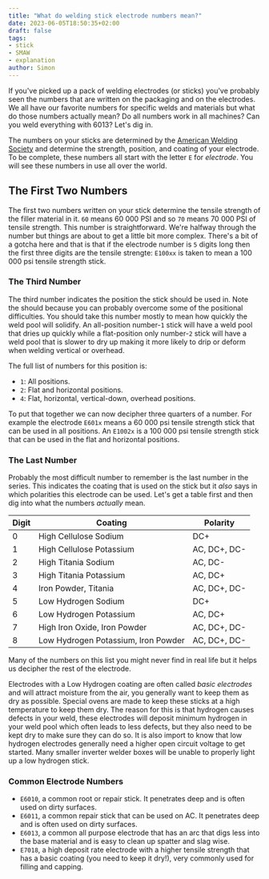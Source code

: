 ```yaml
---
title: "What do welding stick electrode numbers mean?"
date: 2023-06-05T18:50:35+02:00
draft: false
tags:
- stick
- SMAW
- explanation
author: Simon
---
```

If you've picked up a pack of welding electrodes (or sticks) you've probably seen the numbers that are written on the packaging and on the electrodes. We all have our favorite numbers for specific welds and materials but what do those numbers actually mean? Do all numbers work in all machines? Can you weld everything with 6013? Let's dig in.

The numbers on your sticks are determined by the [American Welding Society](https://aws.org) and determine the strength, position, and coating of your electrode. To be complete, these numbers all start with the letter `E` for *electrode*. You will see these numbers in use all over the world.

## The First Two Numbers

The first two numbers written on your stick determine the tensile strength of the filler material in it. `60` means 60 000 PSI and so `70` means 70 000 PSI of tensile strength. This number is straightforward. We're halfway through the number but things are about to get a little bit more complex. There's a bit of a gotcha here and that is that if the electrode number is `5` digits long then the first three digits are the tensile strengte: `E100xx` is taken to mean a 100 000 psi tensile strength stick.

### The Third Number

The third number indicates the position the stick should be used in. Note the should because you can probably overcome some of the positional difficulties. You should take this number mostly to mean how quickly the weld pool will solidify. An all-position number-`1` stick will have a weld pool that dries up quickly while a flat-position only number-`2` stick will have a weld pool that is slower to dry up making it more likely to drip or deform when welding vertical or overhead.

The full list of numbers for this position is:

* `1`: All positions.
* `2`: Flat and horizontal positions.
* `4`: Flat, horizontal, vertical-down, overhead positions.

To put that together we can now decipher three quarters of a number. For example the electrode `E601x` means a 60 000 psi tensile strength stick that can be used in all positions. An `E1002x` is a 100 000 psi tensile strength stick that can be used in the flat and horizontal positions.

### The Last Number

Probably the most difficult number to remember is the last number in the series. This indicates the coating that is used on the stick but it *also* says in which polarities this electrode can be used. Let's get a table first and then dig into what the numbers *actually* mean.

| Digit | Coating                             | Polarity     |
|-------|-------------------------------------|--------------|
| 0     | High Cellulose Sodium               | DC+          |
| 1     | High Cellulose Potassium            | AC, DC+, DC- |
| 2     | High Titania Sodium                 | AC, DC-      |
| 3     | High Titania Potassium              | AC, DC+      |
| 4     | Iron Powder, Titania                | AC, DC+, DC- |
| 5     | Low Hydrogen Sodium                 | DC+          |
| 6     | Low Hydrogen Potassium              | AC, DC+      |
| 7     | High Iron Oxide, Iron Powder        | AC, DC+, DC- |
| 8     | Low Hydrogen Potassium, Iron Powder | AC, DC+, DC- |

Many of the numbers on this list you might never find in real life but it helps us decipher the rest of the electrode.

Electrodes with a Low Hydrogen coating are often called *basic electrodes* and will attract moisture from the air, you generally want to keep them as dry as possible. Special ovens are made to keep these sticks at a high temperature to keep them dry. The reason for this is that hydrogen causes defects in your weld, these electrodes will deposit minimum hydrogen in your weld pool which often leads to less defects, but they also need to be kept dry to make sure they can do so. It is also import to know that low hydrogen electrodes generally need a higher open circuit voltage to get started. Many smaller inverter welder boxes will be unable to properly light up a low hydrogen stick.

### Common Electrode Numbers

* `E6010`, a common root or repair stick. It penetrates deep and is often used on dirty surfaces.
* `E6011`, a common repair stick that can be used on AC. It penetrates deep and is often used on dirty surfaces.
* `E6013`, a common all purpose electrode that has an arc that digs less into the base material and is easy to clean up spatter and slag wise.
* `E7018`, a high deposit rate electrode with a higher tensile strength that has a basic coating (you need to keep it dry!), very commonly used for filling and capping.

